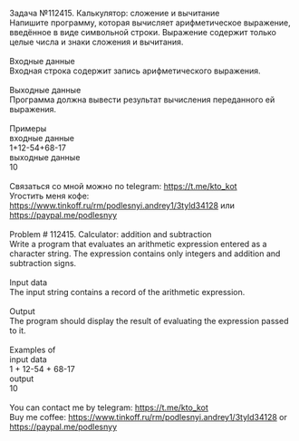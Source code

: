 Задача №112415. Калькулятор: сложение и вычитание<br />Напишите программу, которая вычисляет арифметическое выражение, введённое в виде символьной строки. Выражение содержит только целые числа и знаки сложения и вычитания.<br /><br />Входные данные<br />Входная строка содержит запись арифметического выражения.<br /><br />Выходные данные<br />Программа должна вывести результат вычисления переданного ей выражения.<br /><br />Примеры<br />входные данные<br />1+12-54+68-17<br />выходные данные<br />10<br /><br />Связаться со мной можно по telegram: https://t.me/kto_kot<br />Угостить меня кофе: https://www.tinkoff.ru/rm/podlesnyi.andrey1/3tyld34128 или https://paypal.me/podlesnyy<br /><br />Problem # 112415. Calculator: addition and subtraction<br />Write a program that evaluates an arithmetic expression entered as a character string. The expression contains only integers and addition and subtraction signs.<br /><br />Input data<br />The input string contains a record of the arithmetic expression.<br /><br />Output<br />The program should display the result of evaluating the expression passed to it.<br /><br />Examples of<br />input data<br />1 + 12-54 + 68-17<br />output<br />10<br /><br /> You can contact me by telegram: https://t.me/kto_kot <br /> Buy me coffee: https://www.tinkoff.ru/rm/podlesnyi.andrey1/3tyld34128 or https://paypal.me/podlesnyy